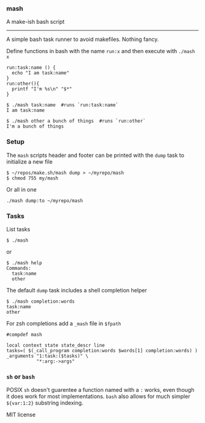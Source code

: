 ### mash

A make-ish bash script
_______

A simple bash task runner to avoid makefiles. Nothing fancy.

Define functions in bash with the name `run:x` and then execute with `./mash x`

```
run:task:name () {
  echo "I am task:name"
}
run:other(){
  printf "I'm %s\n" "$*"
}
```

    $ ./mash task:name  #runs `run:task:name`
    I am task:name

    $ ./mash other a bunch of things  #runs `run:other`
    I'm a bunch of things

### Setup

The `mash` scripts header and footer can be printed with the `dump` task to initialize a new file

    $ ~/repos/make.sh/mash dump > ~/myrepo/mash
    $ chmod 755 my/mash

Or all in one
    
    ./mash dump:to ~/myrepo/mash

### Tasks

List tasks

    $ ./mash

 or

    $ ./mash help
    Commands:
      task:name
      other

The default `dump` task includes a shell completion helper

    $ ./mash completion:words
    task:name
    other

For zsh completions add a `_mash` file in `$fpath`

```
#compdef mash

local context state state_descr line
tasks=( $(_call_program completion:words $words[1] completion:words) )
_arguments "1:task:($tasks)" \
           "*:arg:->args"
```

### `sh` or `bash`

POSIX `sh` doesn't guarentee a function named with a `:` works, even though it does work for most
 implementations. `bash` also allows for much simpler `${var:1:2}` substring indexing.

MIT license

